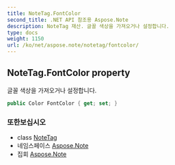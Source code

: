 ```yaml
---
title: NoteTag.FontColor
second_title: .NET API 참조용 Aspose.Note
description: NoteTag 재산. 글꼴 색상을 가져오거나 설정합니다.
type: docs
weight: 1150
url: /ko/net/aspose.note/notetag/fontcolor/
---
```

## NoteTag.FontColor property

글꼴 색상을 가져오거나 설정합니다.

```csharp
public Color FontColor { get; set; }
```

### 또한보십시오

* class [NoteTag](../)
* 네임스페이스 [Aspose.Note](../../notetag/)
* 집회 [Aspose.Note](../../../)


